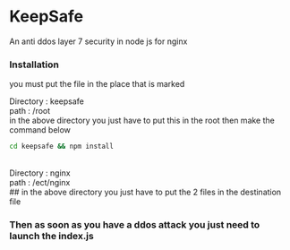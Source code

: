 # KeepSafe
An anti ddos layer 7 security in node js for nginx<br>

### Installation

you must put the file in the place that is marked<br>

Directory : keepsafe <br>
path : /root<br>
in the above directory you just have to put this in the root then make the command below
```sh
cd keepsafe && npm install 
```
<br>
Directory : nginx <br>
path : /ect/nginx<br>
## in the above directory you just have to put the 2 files in the destination file<br>

### Then as soon as you have a ddos attack you just need to launch the index.js
